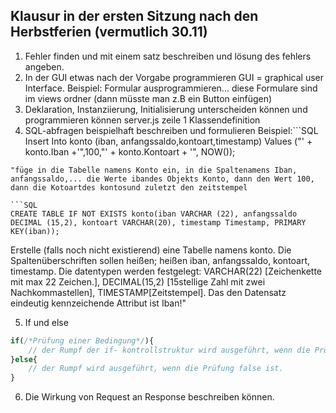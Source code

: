 ## Klausur in der ersten Sitzung nach den Herbstferien (vermutlich 30.11)

1. Fehler finden und mit einem satz beschreiben und lösung des fehlers angeben.
2. In der GUI etwas nach der Vorgabe programmieren GUI = graphical user Interface. Beispiel: Formular ausprogrammieren... diese Formulare sind im views ordner (dann müsste man z.B ein Button einfügen)
3. Deklaration, Instanziierung, Initialisierung unterscheiden können und programmieren können server.js zeile 1
Klassendefinition
4. SQL-abfragen beispielhaft beschreiben und formulieren
Beispiel:```SQL
Insert Into konto (iban, anfangssaldo,kontoart,timestamp) Values ("' + konto.Iban +'",100,"' + konto.Kontoart + '", NOW());
```
"füge in die Tabelle namens Konto ein, in die Spaltenamens Iban, anfangssaldo,... die Werte ibandes Objekts Konto, dann den Wert 100, dann die Kotoartdes kontosund zuletzt den zeitstempel

```SQL
CREATE TABLE IF NOT EXISTS konto(iban VARCHAR (22), anfangssaldo DECIMAL (15,2), kontoart VARCHAR(20), timestamp Timestamp, PRIMARY KEY(iban));
```
Erstelle (falls noch nicht existierend) eine Tabelle namens konto. Die Spaltenüberschriften sollen heißen; heißen iban, anfangssaldo, kontoart, timestamp. Die datentypen werden festgelegt: VARCHAR(22) [Zeichenkette mit max 22 Zeichen.],
DECIMAL(15,2) [15stellige Zahl mit zwei Nachkommastellen], TIMESTAMP[Zeitstempel]. Das den Datensatz eindeutig kennzeichende Attribut ist Iban!"

5. If und else

```Javascript
if(/*Prüfung einer Bedingung*/){
    // der Rumpf der if- kontrollstruktur wird ausgeführt, wenn die Prüfung true ist.
}else{
    // der Rumpf wird ausgeführt, wenn die Prüfung false ist.
}
```

6. Die Wirkung von Request an Response beschreiben können.